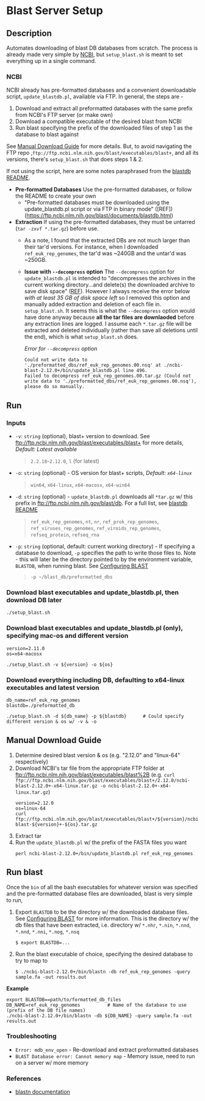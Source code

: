 # Blast Server Setup

## Description
Automates downloading of blast DB databases from scratch. The process is already made very simple by [NCBI](https://ftp.ncbi.nlm.nih.gov/blast/documents/blastdb.html), but `setup_blast.sh` is meant to set everything up in a single command.

### NCBI
NCBI already has pre-formatted databases and a convenient downloadable script, `update_blastdb.pl`, available via FTP. In general, the steps are - 
  1. Download and extract all preformatted databases with the same prefix from NCBI's FTP server (or make own) 
  2. Download a compatible executable of the desired blast from NCBI
  3. Run blast specifying the prefix of the downloaded files of step 1 as the database to blast against

See [Manual Download Guide](Manual-Download-Guide) for more details. But, to avoid navigating the FTP repo ,`ftp://ftp.ncbi.nlm.nih.gov/blast/executables/blast+`, and all its versions, there's `setup_blast.sh` that does steps 1 & 2.

If not using the script, here are some notes paraphrased from the [blastdb README](https://ftp.ncbi.nlm.nih.gov/blast/documents/blastdb.html).
* **Pre-formatted Databases** Use the pre-formatted databases, or follow the README to create your own
  * "Pre-formatted databases must be downloaded using the update_blastdb.pl script or via FTP in binary mode" ([REF])(https://ftp.ncbi.nlm.nih.gov/blast/documents/blastdb.html)
* **Extraction** If using the pre-formatted databases, they must be untarred (`tar -zxvf *.tar.gz`) before use.
  * As a note, I found that the extracted DBs are not much larger than their tar'd versions. For instance, when I downloaded `ref_euk_rep_genomes`, the tar'd was ~240GB and the untar'd was ~250GB.
  * **Issue with `--decompress` option** The `--decompress` option for `update_blastdb.pl` is intended to "decompresses the archives in the current working directory...and delete(s) the downloaded archive to save disk space" ([REF](https://www.ncbi.nlm.nih.gov/books/NBK62345/)). However I always receive the error below *with at least 35 GB of disk space left* so I removed this option and manually added extraction and deletion of each file in. `setup_blast.sh`. It seems this is what the `--decompress` option would have done anyway because **all the tar files are downlaoded** before any extraction lines are logged. I assume each `*.tar.gz` file will be extracted and deleted individually (rather than save all deletions until the end), which is what `setup_blast.sh` does.

      *Error for `--decompress` option*
      ```
      Could not write data to './preformatted_dbs/ref_euk_rep_genomes.00.nsq' at ./ncbi-blast-2.12.0+/bin/update_blastdb.pl line 496.
      Failed to decompress ref_euk_rep_genomes.00.tar.gz (Could not write data to './preformatted_dbs/ref_euk_rep_genomes.00.nsq'), please do so manually.
      ```

## Run
### Inputs
* `-v`: `string` (optional), blast+ version to download. See ftp://ftp.ncbi.nlm.nih.gov/blast/executables/blast+ for more details, *Default: Latest available*
  > `2.2.18`-`2.12.0`, `l` (for latest)
* `-o`: `string` (optional) - OS version for blast+ scripts, *Default: `x64-linux`*
  > `win64`, `x64-linux`, `x64-macosx`, `x64-win64`
* `-d`: `string` (optional) -  `update_blastdb.pl` downloads all `*tar.gz` w/ this prefix in ftp://ftp.ncbi.nlm.nih.gov/blast/db. For a full list, see [blastdb README](https://ftp.ncbi.nlm.nih.gov/blast/documents/blastdb.html)
  > `ref_euk_rep_genomes`, `nt`, `nr`, `ref_prok_rep_genomes`, `ref_viruses_rep_genomes`, `ref_viroids_rep_genomes`, `refseq_protein`, `refseq_rna`
* `-p`: `string` (optional, default: current working directory) - If specifying a database to download, `-p` specifies the path to write those files to. Note - this will later be the directory pointed to by the environment variable, `BLASTDB`, when running blast. See [Configuring BLAST](https://www.ncbi.nlm.nih.gov/books/NBK569858/)
  > `-p ~/blast_db/preformatted_dbs`

### Download blast executables and update_blastdb.pl, then download DB later
```
./setup_blast.sh
```

### Download blast executables and update_blastdb.pl (only), specifying mac-os and different version
```
version=2.11.0
os=x64-macosx

./setup_blast.sh -v ${version} -o ${os}
```

### Download everything including DB, defaulting to x64-linux executables and latest version 
```
db_name=ref_euk_rep_genomes
blastdb=./preformatted_db

./setup_blast.sh -d ${db_name} -p ${blastdb}      # Could specify different version & os w/ -v & -o 
```

## Manual Download Guide
1. Determine desired blast version & os (e.g. "2.12.0" and "linux-64" respectively)
2. Download NCBI's tar file from the appropriate FTP folder at ftp://ftp.ncbi.nlm.nih.gov/blast/executables/blast%2B (e.g. `curl ftp://ftp.ncbi.nlm.nih.gov/blast/executables/blast+/2.12.0/ncbi-blast-2.12.0+-x64-linux.tar.gz -o ncbi-blast-2.12.0+-x64-linux.tar.gz`)
    ```
    version=2.12.0
    os=linux-64
    curl ftp://ftp.ncbi.nlm.nih.gov/blast/executables/blast+/${version}/ncbi-blast-${version}+-${os}.tar.gz
    ```
3. Extract tar
4. Run the `update_blastdb.pl` w/ the prefix of the FASTA files you want
    ```
    perl ncbi-blast-2.12.0+/bin/update_blastdb.pl ref_euk_rep_genomes
    ```

## Run blast
Once the `bin` of all the bash executables for whatever version was specified and the pre-formatted database files are downloaded, blast is very simple to run,
1. Export `BLASTDB` to be the directory w/ the downloaded database files. See [Configuring BLAST](https://www.ncbi.nlm.nih.gov/books/NBK569858/) for more information. This is the directory w/ the db files that have been extracted, i.e. directory w/ `*.nhr`, `*.nin`, `*.nnd`, `*.nnd`, `*.nni`, `*.nog`, `*.nsq`
    ```
    $ export BLASTDB=...
    ```
2. Run the blast executable of choice, specifying the desired database to try to map to
    ```
    $ ./ncbi-blast-2.12.0+/bin/blastn -db ref_euk_rep_genomes -query sample.fa -out results.out
    ```

**Example**
```
export BLASTDB==path/to/formatted_db_files
DB_NAME=ref_euk_rep_genomes          # Name of the database to use (prefix of the DB file names)
./ncbi-blast-2.12.0+/bin/blastn -db ${DB_NAME} -query sample.fa -out results.out
```

### Troubleshooting
* `Error: mdb_env_open` - Re-download and extract preformatted databases
* `BLAST Database error: Cannot memory map` - Memory issue, need to run on a server w/ more memory
### References
* [blastn documentation](https://www.ncbi.nlm.nih.gov/books/NBK569856/)

